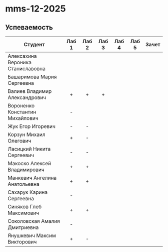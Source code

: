 # mms-12-2025

## Успеваемость
| Студент                           | Лаб 1 | Лаб 2 | Лаб 3 | Лаб 4 | Лаб 5 | Зачет |
| --------------------------------- | :---: | :---: | :---: | :---: | :---: | :---: |
| Алексахина Вероника Станиславовна |       |       |       |       |       |       |
| Башаримова Мария Сергеевна        |       |       |       |       |       |       |
| Валиев Владимир Александрович     |   +   |   +   |   +   |       |       |       |
| Вороненко Константин Михайлович   |   -   |       |       |       |       |       |
| Жук Егор Игоревич                 |   -   |   -   |       |       |       |       |
| Корзун Михаил Олегович            |   +   |   -   |       |       |       |       |
| Ласицкий Никита Сергеевич         |   -   |   -   |       |       |       |       |
| Макоско Алексей Владимирович      |   +   |   +   |       |       |       |       |
| Манкевич Ангелина Анатольевна     |   +   |   +   |       |       |       |       |
| Сахарук Карина Сергеевна          |   -   |       |       |       |       |       |
| Синяков Глеб Максимович           |   +   |   +   |       |       |       |       |
| Соколовская Амалия Дмитриевна     |   -   |       |       |       |       |       |
| Янушкевич Максим Викторович       |   +   |   -   |       |       |       |       |
